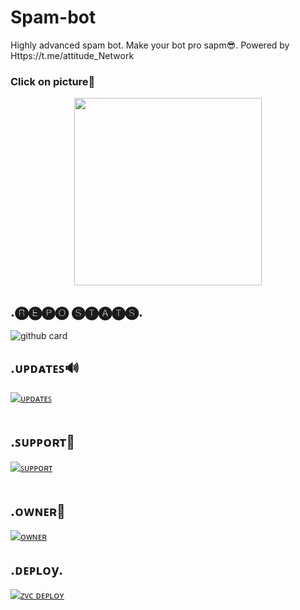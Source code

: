 # Spam-bot
Highly advanced spam bot. Make your bot  pro sapm😎. Powered by Https://t.me/attitude_Network
</p>

### Click on picture🔰 <p align="center"><a href="Https://t.me/Attitude_Network"><img src="https://telegra.ph/file/4c1504bdd469996619709.jpg" width="300"></a></p>

</p>

## .🅡🅔🅟🅞 🅢🅣🅐🅣🅢.

</p>

![github card](https://github-readme-stats.vercel.app/api/pin/?username=ItsAttitudeking&repo=spam-bot&theme=dark)

</p>

## .ᴜᴩᴅᴀᴛᴇꜱ🔊

[![ᴜᴩᴅᴀᴛᴇꜱ](https://img.shields.io/badge/ᴜᴩᴅᴀᴛᴇꜱ-attitude_network-red?style=for-the-badge&logo=telegram)](https://t.me/Attitude_Network)</br></br>

</p>

## .ꜱᴜᴩᴩᴏʀᴛ🔧

[![ꜱᴜᴩᴩᴏʀᴛ](https://img.shields.io/badge/ꜱᴜᴩᴩᴏʀᴛ-Oan_support-red?style=for-the-badge&logo=telegram)](https://t.me/OAN_Support)</br></br>

</p>

## .ᴏᴡɴᴇʀ👑

[![ᴏᴡɴᴇʀ](https://img.shields.io/badge/Telegram-Contact%20Me-informational)](https://t.me/ItsAttitudeking)

</p>

## .ᴅᴇᴩʟᴏy.

[![ᴢᴠᴄ ᴅᴇᴘʟᴏʏ](https://www.herokucdn.com/deploy/button.svg)](https://heroku.com/deploy?template=https://github.com/ItsAttitudeking/spam-bot)
